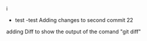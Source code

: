 i
- test 
-test
Adding changes to second commit 22

adding Diff to show the output of the comand "git diff"

